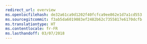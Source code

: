 ```yaml
---
redirect_url: overview
ms.openlocfilehash: de32a61ca9d1202f40fcfca9ee862e1d7a1cd553
ms.sourcegitcommit: f3ab5da6019083ef2482b62c7355817e6170dcfb
ms.translationtype: HT
ms.contentlocale: fr-FR
ms.lasthandoff: 03/07/2018
---
```

